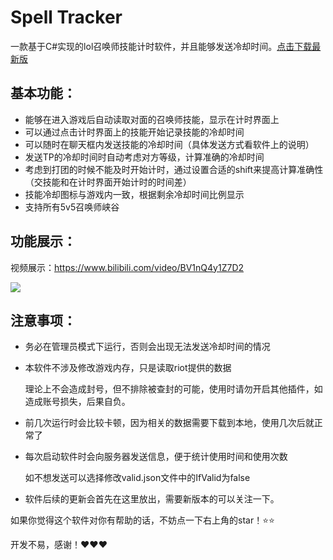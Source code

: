 # Spell Tracker

一款基于C#实现的lol召唤师技能计时软件，并且能够发送冷却时间。[点击下载最新版](https://github.com/MrDragon1/SpellTracker/releases)

## 基本功能：

+ 能够在进入游戏后自动读取对面的召唤师技能，显示在计时界面上
+ 可以通过点击计时界面上的技能开始记录技能的冷却时间
+ 可以随时在聊天框内发送技能的冷却时间（具体发送方式看软件上的说明）
+ 发送TP的冷却时间时自动考虑对方等级，计算准确的冷却时间
+ 考虑到打团的时候不能及时开始计时，通过设置合适的shift来提高计算准确性（交技能和在计时界面开始计时的时间差）
+ 技能冷却图标与游戏内一致，根据剩余冷却时间比例显示
+ 支持所有5v5召唤师峡谷

## 功能展示：
视频展示：https://www.bilibili.com/video/BV1nQ4y1Z7D2


![](https://media.giphy.com/media/y7c5Ndu0LIsCMtkwIz/giphy.gif)

## 注意事项：

+ 务必在管理员模式下运行，否则会出现无法发送冷却时间的情况

+ 本软件不涉及修改游戏内存，只是读取riot提供的数据

  理论上不会造成封号，但不排除被查封的可能，使用时请勿开启其他插件，如造成账号损失，后果自负。

+ 前几次运行时会比较卡顿，因为相关的数据需要下载到本地，使用几次后就正常了

+ 每次启动软件时会向服务器发送信息，便于统计使用时间和使用次数

  如不想发送可以选择修改valid.json文件中的IfValid为false

+ 软件后续的更新会首先在这里放出，需要新版本的可以关注一下。



如果你觉得这个软件对你有帮助的话，不妨点一下右上角的star！⭐⭐

开发不易，感谢！❤❤❤



